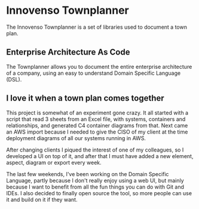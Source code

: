 # Innovenso Townplanner

The Innovenso Townplanner is a set of libraries used to document a town plan.

## Enterprise Architecture As Code

The Townplanner allows you to document the entire enterprise architecture of a company, using an easy to understand
Domain Specific Language (DSL).

## I love it when a town plan comes together

This project is somewhat of an experiment gone crazy. It all started with a script that read 3 sheets from an Excel file, 
with systems, containers and relationships, and generated C4 container diagrams from that. Next came an AWS import because
I needed to give the CISO of my client at the time deployment diagrams of all our systems running in AWS.

After changing clients I piqued the interest of one of my colleagues, so I developed a UI on top of it, and after that I must have added a new
element, aspect, diagram or export every week.

The last few weekends, I've been working on the Domain Specific Language, partly because I don't really enjoy using a
web UI, but mainly because I want to benefit from all the fun things you can do with Git and IDEs. I also decided to
finally open source the tool, so more people can use it and build on it if they want.


